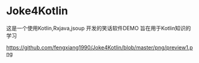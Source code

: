 # Joke4Kotlin
这是一个使用Kotlin,Rxjava,jsoup 开发的笑话软件DEMO
旨在用于Kotlin知识的学习

https://github.com/fengxiang1990/Joke4Kotlin/blob/master/png/preview1.png
